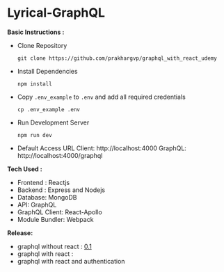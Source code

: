 
# Lyrical-GraphQL

**Basic Instructions :**  
- Clone Repository
	```
	git clone https://github.com/prakhargvp/graphql_with_react_udemy
	```
- Install Dependencies
	```
	npm install
	```
- Copy `.env_example` to `.env` and add all required credentials
	```
	cp .env_example .env
	```
- Run Development Server	
	```
	npm run dev
	```
- Default Access URL
	Client: http://localhost:4000
	GraphQL: http://localhost:4000/graphql
	
**Tech Used :**  
- Frontend : Reactjs  
- Backend : Express and Nodejs 
- Database: MongoDB 
- API: GraphQL  
- GraphQL Client: React-Apollo
- Module Bundler: Webpack

**Release:**  
- graphql without react : [0.1](https://github.com/prakhargvp/graphql_with_react_udemy/releases/tag/0.1)
- graphql with react : 
- graphql with react and authentication